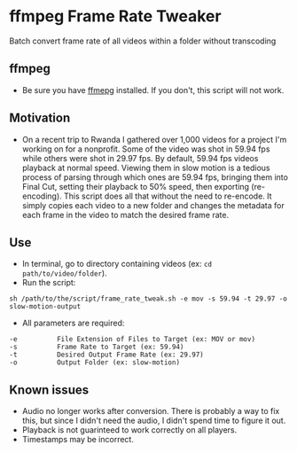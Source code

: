 # ffmpeg Frame Rate Tweaker
Batch convert frame rate of all videos within a folder without transcoding

## ffmpeg
* Be sure you have [ffmepg](https://trac.ffmpeg.org/wiki/CompilationGuide/MacOSX) installed. If you don't, this script will not work.

## Motivation
* On a recent trip to Rwanda I gathered over 1,000 videos for a project I'm working on for a nonprofit. Some of the video was shot in 59.94 fps while others were shot in 29.97 fps. By default, 59.94 fps videos playback at normal speed. Viewing them in slow motion is a tedious process of parsing through which ones are 59.94 fps, bringing them into Final Cut, setting their playback to 50% speed, then exporting (re-encoding). This script does all that without the need to re-encode. It simply copies each video to a new folder and changes the metadata for each frame in the video to match the desired frame rate.

## Use
* In terminal, go to directory containing videos (ex: `cd path/to/video/folder`).
* Run the script:
~~~
sh /path/to/the/script/frame_rate_tweak.sh -e mov -s 59.94 -t 29.97 -o slow-motion-output
~~~
* All parameters are required:
~~~
-e          File Extension of Files to Target (ex: MOV or mov)
-s          Frame Rate to Target (ex: 59.94)
-t          Desired Output Frame Rate (ex: 29.97)
-o          Output Folder (ex: slow-motion)
~~~

## Known issues
* Audio no longer works after conversion. There is probably a way to fix this, but since I didn't need the audio, I didn't spend time to figure it out.
* Playback is not guarinteed to work correctly on all players.
* Timestamps may be incorrect.